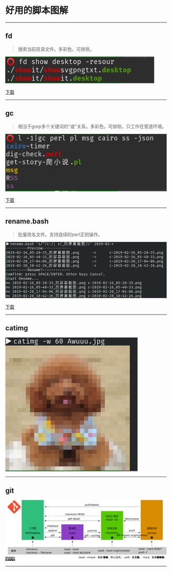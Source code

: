 # 好用的脚本图解
---
## fd
> 搜索当前目录文件。多彩色，可排除。

![fd](fd命令.png)

[下载](https://github.com/eexpress/bin/raw/master/fd)

---
## gc
> 相当于grep多个关键词的"或"关系。多彩色，可排除。只工作在管道环境。

![gc](gc命令.png)

[下载](https://github.com/eexpress/bin/raw/master/gc)

---
## rename.bash
> 批量改名文件。支持连续的perl正则操作。

![rename](rename命令.png)

[下载](https://github.com/eexpress/bin/raw/master/rename.bash)

---
## catimg
![Awuuu](catimg的输出.png)

---

## git
![git](git命令.png)

---
